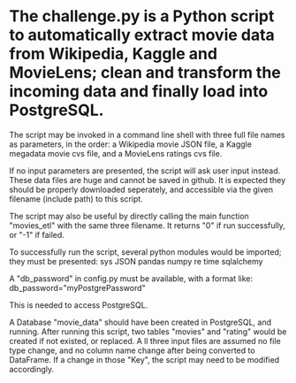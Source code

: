 # The challenge.py is a Python script to automatically extract movie data from Wikipedia, Kaggle and MovieLens; clean and transform the incoming data and finally load into PostgreSQL.

The script may be invoked in a command line shell with three full file names as parameters, in the order:
a Wikipedia movie JSON file,
a Kaggle megadata movie cvs file,
and a MovieLens ratings cvs file.

If no input parameters are presented, the script will ask user input instead.
These data files are huge and cannot be saved in github. It is expected they should be properly downloaded seperately, and accessible via the given filename (include path) to this script.

The script may also be useful by directly calling the main function "movies_etl" with the same three filename. It returns "0" if run successfully, or "-1" if failed.

To successfully run the script, several python modules would be imported; they must be presented:
sys
JSON
pandas
numpy
re
time
sqlalchemy

A "db_password" in config.py must be available, with a format like:
db_password="myPostgrePassword"

This is needed to access PostgreSQL.

A Database "movie_data" should have been created in PostgreSQL, and running. After running this script, two tables "movies" and "rating" would be created if not existed, or replaced.
A
ll three input files are assumed no file type change, and no column name change after being converted to DataFrame. If a change in those "Key", the script may need to be modified accordingly.
